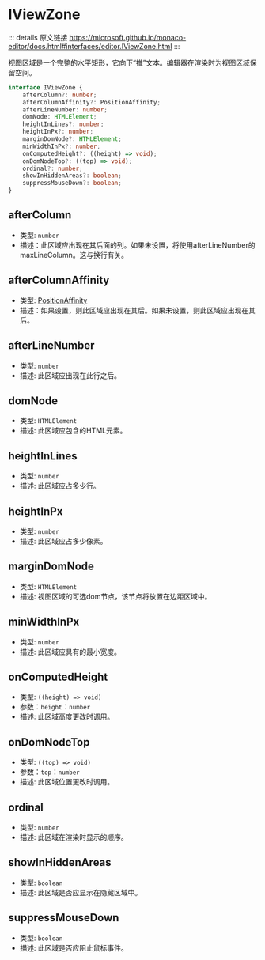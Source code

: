 # IViewZone
        
::: details 原文链接
https://microsoft.github.io/monaco-editor/docs.html#interfaces/editor.IViewZone.html
:::

视图区域是一个完整的水平矩形，它向下“推”文本。编辑器在渲染时为视图区域保留空间。

```ts
interface IViewZone {
    afterColumn?: number;
    afterColumnAffinity?: PositionAffinity;
    afterLineNumber: number;
    domNode: HTMLElement;
    heightInLines?: number;
    heightInPx?: number;
    marginDomNode?: HTMLElement;
    minWidthInPx?: number;
    onComputedHeight?: ((height) => void);
    onDomNodeTop?: ((top) => void);
    ordinal?: number;
    showInHiddenAreas?: boolean;
    suppressMouseDown?: boolean;
}
```

## afterColumn
- 类型: `number`
- 描述：此区域应出现在其后面的列。如果未设置，将使用afterLineNumber的maxLineColumn。这与换行有关。
## afterColumnAffinity
- 类型: [PositionAffinity](/api/editor/PositionAffinity.md)
- 描述：如果设置，则此区域应出现在其后。如果未设置，则此区域应出现在其后。
## afterLineNumber
- 类型: `number`
- 描述: 此区域应出现在此行之后。
## domNode
- 类型: `HTMLElement`
- 描述: 此区域应包含的HTML元素。
## heightInLines
- 类型: `number`
- 描述: 此区域应占多少行。
## heightInPx
- 类型: `number`
- 描述: 此区域应占多少像素。
## marginDomNode
- 类型: `HTMLElement`
- 描述: 视图区域的可选dom节点，该节点将放置在边距区域中。
## minWidthInPx
- 类型: `number`
- 描述: 此区域应具有的最小宽度。
## onComputedHeight
- 类型: `((height) => void)`
- 参数：`height`：`number`
- 描述: 此区域高度更改时调用。
## onDomNodeTop
- 类型: `((top) => void)`
- 参数：`top`：`number`
- 描述: 此区域位置更改时调用。
## ordinal
- 类型: `number`
- 描述: 此区域在渲染时显示的顺序。
## showInHiddenAreas
- 类型: `boolean`
- 描述: 此区域是否应显示在隐藏区域中。
## suppressMouseDown
- 类型: `boolean`
- 描述: 此区域是否应阻止鼠标事件。